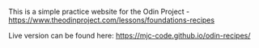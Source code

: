 This is a simple practice website for the Odin Project - https://www.theodinproject.com/lessons/foundations-recipes

Live version can be found here: https://mjc-code.github.io/odin-recipes/

